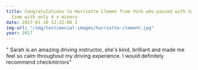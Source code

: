 ```yaml
---
title: Congratulations to Harriotte Clemet from York who passed with Sarah, second
  time with only 4 x minors
date: 2017-01-10 12:22:00 Z
img-url: "/img/testimonial-images/harriotte-clement.jpg"
year: 2017
---
```


" Sarah is an amazing driving instructor, she's kind, brilliant and made me feel so calm throughout my driving experience. I would definitely recommend checkmirrors"
